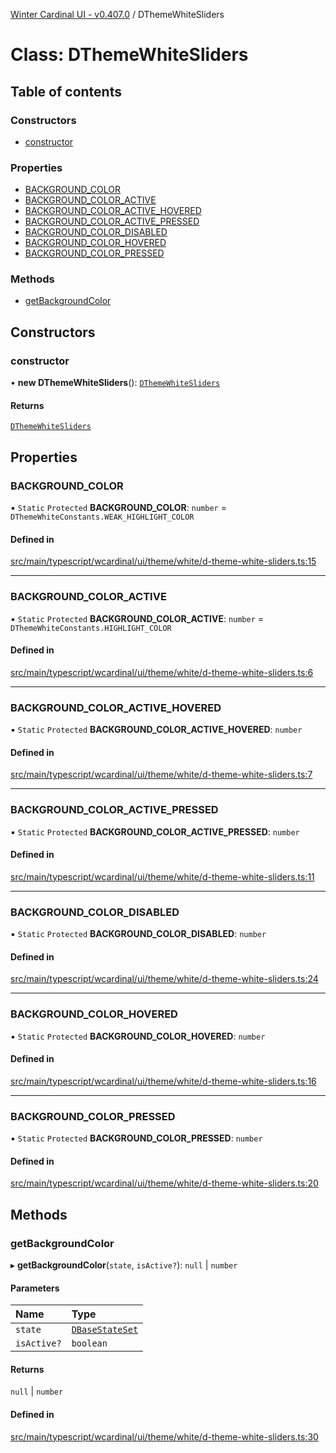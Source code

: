 [Winter Cardinal UI - v0.407.0](../index.md) / DThemeWhiteSliders

# Class: DThemeWhiteSliders

## Table of contents

### Constructors

- [constructor](DThemeWhiteSliders.md#constructor)

### Properties

- [BACKGROUND\_COLOR](DThemeWhiteSliders.md#background_color)
- [BACKGROUND\_COLOR\_ACTIVE](DThemeWhiteSliders.md#background_color_active)
- [BACKGROUND\_COLOR\_ACTIVE\_HOVERED](DThemeWhiteSliders.md#background_color_active_hovered)
- [BACKGROUND\_COLOR\_ACTIVE\_PRESSED](DThemeWhiteSliders.md#background_color_active_pressed)
- [BACKGROUND\_COLOR\_DISABLED](DThemeWhiteSliders.md#background_color_disabled)
- [BACKGROUND\_COLOR\_HOVERED](DThemeWhiteSliders.md#background_color_hovered)
- [BACKGROUND\_COLOR\_PRESSED](DThemeWhiteSliders.md#background_color_pressed)

### Methods

- [getBackgroundColor](DThemeWhiteSliders.md#getbackgroundcolor)

## Constructors

### constructor

• **new DThemeWhiteSliders**(): [`DThemeWhiteSliders`](DThemeWhiteSliders.md)

#### Returns

[`DThemeWhiteSliders`](DThemeWhiteSliders.md)

## Properties

### BACKGROUND\_COLOR

▪ `Static` `Protected` **BACKGROUND\_COLOR**: `number` = `DThemeWhiteConstants.WEAK_HIGHLIGHT_COLOR`

#### Defined in

[src/main/typescript/wcardinal/ui/theme/white/d-theme-white-sliders.ts:15](https://github.com/winter-cardinal/winter-cardinal-ui/blob/v0.407.0/src/main/typescript/wcardinal/ui/theme/white/d-theme-white-sliders.ts#L15)

___

### BACKGROUND\_COLOR\_ACTIVE

▪ `Static` `Protected` **BACKGROUND\_COLOR\_ACTIVE**: `number` = `DThemeWhiteConstants.HIGHLIGHT_COLOR`

#### Defined in

[src/main/typescript/wcardinal/ui/theme/white/d-theme-white-sliders.ts:6](https://github.com/winter-cardinal/winter-cardinal-ui/blob/v0.407.0/src/main/typescript/wcardinal/ui/theme/white/d-theme-white-sliders.ts#L6)

___

### BACKGROUND\_COLOR\_ACTIVE\_HOVERED

▪ `Static` `Protected` **BACKGROUND\_COLOR\_ACTIVE\_HOVERED**: `number`

#### Defined in

[src/main/typescript/wcardinal/ui/theme/white/d-theme-white-sliders.ts:7](https://github.com/winter-cardinal/winter-cardinal-ui/blob/v0.407.0/src/main/typescript/wcardinal/ui/theme/white/d-theme-white-sliders.ts#L7)

___

### BACKGROUND\_COLOR\_ACTIVE\_PRESSED

▪ `Static` `Protected` **BACKGROUND\_COLOR\_ACTIVE\_PRESSED**: `number`

#### Defined in

[src/main/typescript/wcardinal/ui/theme/white/d-theme-white-sliders.ts:11](https://github.com/winter-cardinal/winter-cardinal-ui/blob/v0.407.0/src/main/typescript/wcardinal/ui/theme/white/d-theme-white-sliders.ts#L11)

___

### BACKGROUND\_COLOR\_DISABLED

▪ `Static` `Protected` **BACKGROUND\_COLOR\_DISABLED**: `number`

#### Defined in

[src/main/typescript/wcardinal/ui/theme/white/d-theme-white-sliders.ts:24](https://github.com/winter-cardinal/winter-cardinal-ui/blob/v0.407.0/src/main/typescript/wcardinal/ui/theme/white/d-theme-white-sliders.ts#L24)

___

### BACKGROUND\_COLOR\_HOVERED

▪ `Static` `Protected` **BACKGROUND\_COLOR\_HOVERED**: `number`

#### Defined in

[src/main/typescript/wcardinal/ui/theme/white/d-theme-white-sliders.ts:16](https://github.com/winter-cardinal/winter-cardinal-ui/blob/v0.407.0/src/main/typescript/wcardinal/ui/theme/white/d-theme-white-sliders.ts#L16)

___

### BACKGROUND\_COLOR\_PRESSED

▪ `Static` `Protected` **BACKGROUND\_COLOR\_PRESSED**: `number`

#### Defined in

[src/main/typescript/wcardinal/ui/theme/white/d-theme-white-sliders.ts:20](https://github.com/winter-cardinal/winter-cardinal-ui/blob/v0.407.0/src/main/typescript/wcardinal/ui/theme/white/d-theme-white-sliders.ts#L20)

## Methods

### getBackgroundColor

▸ **getBackgroundColor**(`state`, `isActive?`): ``null`` \| `number`

#### Parameters

| Name | Type |
| :------ | :------ |
| `state` | [`DBaseStateSet`](../interfaces/DBaseStateSet.md) |
| `isActive?` | `boolean` |

#### Returns

``null`` \| `number`

#### Defined in

[src/main/typescript/wcardinal/ui/theme/white/d-theme-white-sliders.ts:30](https://github.com/winter-cardinal/winter-cardinal-ui/blob/v0.407.0/src/main/typescript/wcardinal/ui/theme/white/d-theme-white-sliders.ts#L30)
